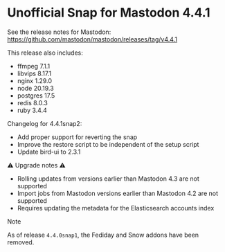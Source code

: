 # Unofficial Snap for Mastodon 4.4.1

See the release notes for Mastodon: https://github.com/mastodon/mastodon/releases/tag/v4.4.1

This release also includes:

* ffmpeg 7.1.1
* libvips 8.17.1
* nginx 1.29.0
* node 20.19.3
* postgres 17.5
* redis 8.0.3
* ruby 3.4.4

Changelog for 4.4.1snap2:

* Add proper support for reverting the snap
* Improve the restore script to be independent of the setup script
* Update bird-ui to 2.3.1

⚠️ Upgrade notes ⚠️

* Rolling updates from versions earlier than Mastodon 4.3 are not supported
* Import jobs from Mastodon versions earlier than Mastodon 4.2 are not supported
* Requires updating the metadata for the Elasticsearch accounts index

> [!NOTE]
> As of release `4.4.0snap1`, the Fediday and Snow addons have been removed.
